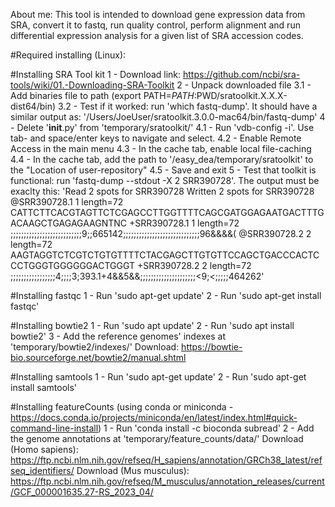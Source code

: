 About me: This tool is intended to download gene expression data from SRA, convert it to fastq, run quality control, perform alignment and run differential expression analysis for a given list of SRA accession codes.

#Required installing (Linux):

#Installing SRA Tool kit
1 - Download link: https://github.com/ncbi/sra-tools/wiki/01.-Downloading-SRA-Toolkit
2 - Unpack downloaded file
3.1 - Add binaries file to path (export PATH=$PATH:$PWD/sratoolkit.X.X.X-dist64/bin)
3.2 - Test if it worked: run 'which fastq-dump'. It should have a similar output as: '/Users/JoeUser/sratoolkit.3.0.0-mac64/bin/fastq-dump'
4 - Delete '__init__.py' from 'temporary/sratoolkit/'
4.1 - Run 'vdb-config -i'. Use tab- and space/enter keys to navigate and select.
4.2 - Enable Remote Access in the main menu
4.3 - In the cache tab, enable local file-caching
4.4 - In the cache tab, add the path to '/easy_dea/temporary/sratoolkit' to the "Location of user-repository"
4.5 - Save and exit
5 - Test that toolkit is functional: run 'fastq-dump --stdout -X 2 SRR390728'. The output must be exaclty this: 
'Read 2 spots for SRR390728
Written 2 spots for SRR390728
@SRR390728.1 1 length=72
CATTCTTCACGTAGTTCTCGAGCCTTGGTTTTCAGCGATGGAGAATGACTTTGACAAGCTGAGAGAAGNTNC
+SRR390728.1 1 length=72
;;;;;;;;;;;;;;;;;;;;;;;;;;;9;;665142;;;;;;;;;;;;;;;;;;;;;;;;;;;;;96&&&&(
@SRR390728.2 2 length=72
AAGTAGGTCTCGTCTGTGTTTTCTACGAGCTTGTGTTCCAGCTGACCCACTCCCTGGGTGGGGGGACTGGGT
+SRR390728.2 2 length=72
;;;;;;;;;;;;;;;;;4;;;;3;393.1+4&&5&&;;;;;;;;;;;;;;;;;;;;;<9;<;;;;;464262'

#Installing fastqc
1 - Run 'sudo apt-get update'
2 - Run 'sudo apt-get install fastqc'

#Installing bowtie2
1 - Run 'sudo apt update'
2 - Run 'sudo apt install bowtie2'
3 - Add the reference genomes' indexes at 'temporary/bowtie2/indexes/' Download: https://bowtie-bio.sourceforge.net/bowtie2/manual.shtml

#Installing samtools
1 - Run 'sudo apt-get update'
2 - Run 'sudo apt-get install samtools'

#Installing featureCounts (using conda or miniconda - https://docs.conda.io/projects/miniconda/en/latest/index.html#quick-command-line-install)
1 - Run 'conda install -c bioconda subread'
2 - Add the genome annotations at 'temporary/feature_counts/data/' 
Download (Homo sapiens): https://ftp.ncbi.nlm.nih.gov/refseq/H_sapiens/annotation/GRCh38_latest/refseq_identifiers/
Download (Mus musculus): https://ftp.ncbi.nlm.nih.gov/refseq/M_musculus/annotation_releases/current/GCF_000001635.27-RS_2023_04/
